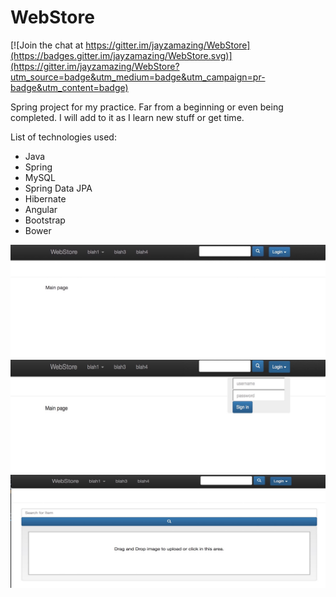 # WebStore

[![Join the chat at https://gitter.im/jayzamazing/WebStore](https://badges.gitter.im/jayzamazing/WebStore.svg)](https://gitter.im/jayzamazing/WebStore?utm_source=badge&utm_medium=badge&utm_campaign=pr-badge&utm_content=badge)
<p>
Spring project for my practice. Far from a beginning or even being completed. I will add to it as I learn new stuff or get time.
</p>
<p>
List of technologies used:
  <ul>
    <li>
    Java
    </li>
    <li>
    Spring
    </li>
    <li>
    MySQL
    </li>
    <li>
    Spring Data JPA
    </li>
    <li>
    Hibernate
    </li>
    <li>
    Angular
    </li>
    <li>
    Bootstrap
    </li>
    <li>
    Bower
    </li>
  </ul>
</p>
<div>
    <img src="github pictures/screenshot1.jpg">
    <img src="github pictures/screenshot2.jpg">
    <img src="github pictures/screenshot3.jpg">

</div>